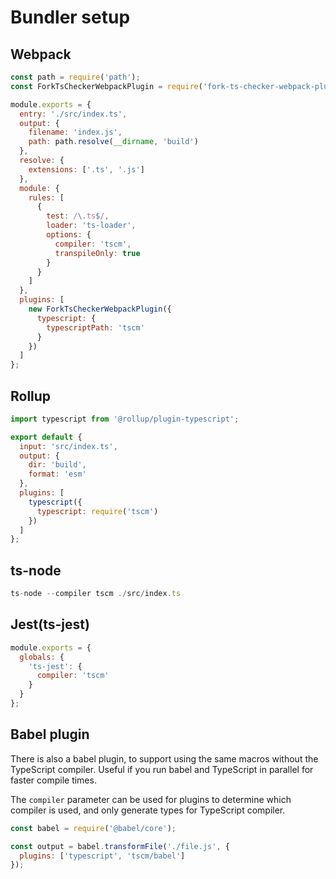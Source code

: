 # Bundler setup

## Webpack

```javascript
const path = require('path');
const ForkTsCheckerWebpackPlugin = require('fork-ts-checker-webpack-plugin');

module.exports = {
  entry: './src/index.ts',
  output: {
    filename: 'index.js',
    path: path.resolve(__dirname, 'build')
  },
  resolve: {
    extensions: ['.ts', '.js']
  },
  module: {
    rules: [
      {
        test: /\.ts$/,
        loader: 'ts-loader',
        options: {
          compiler: 'tscm',
          transpileOnly: true
        }
      }
    ]
  },
  plugins: [
    new ForkTsCheckerWebpackPlugin({
      typescript: {
        typescriptPath: 'tscm'
      }
    })
  ]
};
```

## Rollup

```javascript
import typescript from '@rollup/plugin-typescript';

export default {
  input: 'src/index.ts',
  output: {
    dir: 'build',
    format: 'esm'
  },
  plugins: [
    typescript({
      typescript: require('tscm')
    })
  ]
};
```

## ts-node

```javascript
ts-node --compiler tscm ./src/index.ts
```

## Jest(ts-jest)

```javascript
module.exports = {
  globals: {
    'ts-jest': {
      compiler: 'tscm'
    }
  }
};
```

## Babel plugin

There is also a babel plugin, to support using the same macros without the TypeScript compiler. Useful if you run babel and TypeScript in parallel for faster compile times.

The `compiler` parameter can be used for plugins to determine which compiler is used, and only generate types for TypeScript compiler.

```javascript
const babel = require('@babel/core');

const output = babel.transformFile('./file.js', {
  plugins: ['typescript', 'tscm/babel']
});
```
